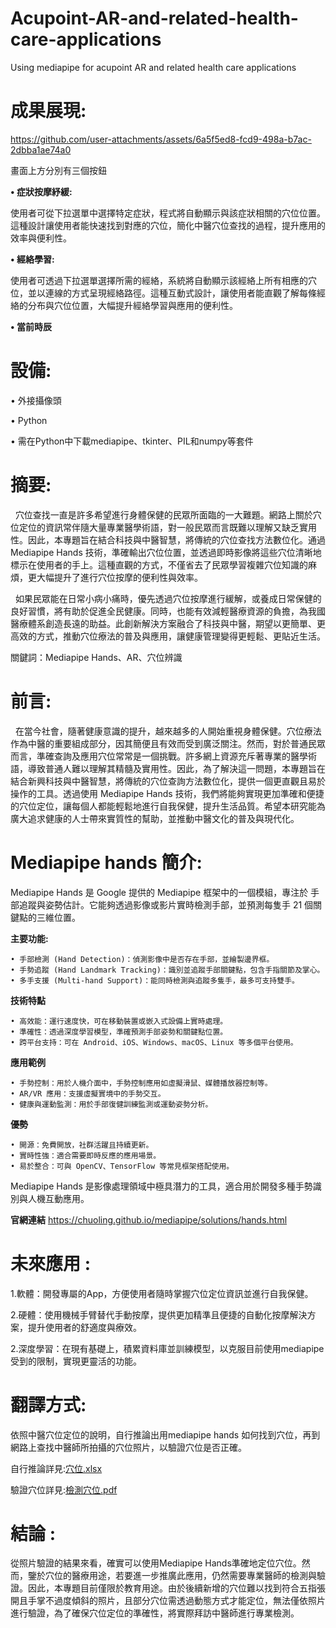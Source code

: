# Acupoint-AR-and-related-health-care-applications
Using mediapipe for acupoint AR and related health care applications

# 成果展現:
https://github.com/user-attachments/assets/6a5f5ed8-fcd9-498a-b7ac-2dbba1ae74a0


畫面上方分別有三個按鈕


**• 症狀按摩紓緩:**

使用者可從下拉選單中選擇特定症狀，程式將自動顯示與該症狀相關的穴位位置。這種設計讓使用者能快速找到對應的穴位，簡化中醫穴位查找的過程，提升應用的效率與便利性。

**• 經絡學習:**

使用者可透過下拉選單選擇所需的經絡，系統將自動顯示該經絡上所有相應的穴位，並以連線的方式呈現經絡路徑。這種互動式設計，讓使用者能直觀了解每條經絡的分布與穴位位置，大幅提升經絡學習與應用的便利性。

**• 當前時辰**

# 設備:

• 外接攝像頭

• Python

• 需在Python中下載mediapipe、tkinter、PIL和numpy等套件

# 摘要:
&nbsp;&nbsp;穴位查找一直是許多希望進行身體保健的民眾所面臨的一大難題。網路上關於穴位定位的資訊常伴隨大量專業醫學術語，對一般民眾而言既難以理解又缺乏實用性。因此，本專題旨在結合科技與中醫智慧，將傳統的穴位查找方法數位化。通過 Mediapipe Hands 技術，準確輸出穴位位置，並透過即時影像將這些穴位清晰地標示在使用者的手上。這種直觀的方式，不僅省去了民眾學習複雜穴位知識的麻煩，更大幅提升了進行穴位按摩的便利性與效率。

&nbsp;&nbsp;如果民眾能在日常小病小痛時，優先透過穴位按摩進行緩解，或養成日常保健的良好習慣，將有助於促進全民健康。同時，也能有效減輕醫療資源的負擔，為我國醫療體系創造長遠的助益。此創新解決方案融合了科技與中醫，期望以更簡單、更高效的方式，推動穴位療法的普及與應用，讓健康管理變得更輕鬆、更貼近生活。

關鍵詞：Mediapipe Hands、AR、穴位辨識

# 前言:
&nbsp;&nbsp;在當今社會，隨著健康意識的提升，越來越多的人開始重視身體保健。穴位療法作為中醫的重要組成部分，因其簡便且有效而受到廣泛關注。然而，對於普通民眾而言，準確查詢及應用穴位常常是一個挑戰。許多網上資源充斥著專業的醫學術語，導致普通人難以理解其精髓及實用性。因此，為了解決這一問題，本專題旨在結合新興科技與中醫智慧，將傳統的穴位查詢方法數位化，提供一個更直觀且易於操作的工具。透過使用 Mediapipe Hands 技術，我們將能夠實現更加準確和便捷的穴位定位，讓每個人都能輕鬆地進行自我保健，提升生活品質。希望本研究能為廣大追求健康的人士帶來實質性的幫助，並推動中醫文化的普及與現代化。

# Mediapipe hands 簡介:
Mediapipe Hands 是 Google 提供的 Mediapipe 框架中的一個模組，專注於 手部追蹤與姿勢估計。它能夠透過影像或影片實時檢測手部，並預測每隻手 21 個關鍵點的三維位置。

**主要功能:**

	• 手部檢測 (Hand Detection)：偵測影像中是否存在手部，並繪製邊界框。
	• 手勢追蹤 (Hand Landmark Tracking)：識別並追蹤手部關鍵點，包含手指關節及掌心。
	• 多手支援 (Multi-hand Support)：能同時檢測與追蹤多隻手，最多可支持雙手。

**技術特點**
	
	• 高效能：運行速度快，可在移動裝置或嵌入式設備上實時處理。
	• 準確性：透過深度學習模型，準確預測手部姿勢和關鍵點位置。
	• 跨平台支持：可在 Android、iOS、Windows、macOS、Linux 等多個平台使用。

**應用範例**

	• 手勢控制：用於人機介面中，手勢控制應用如虛擬滑鼠、媒體播放器控制等。
	• AR/VR 應用：支援虛擬實境中的手勢交互。
	• 健康與運動監測：用於手部復健訓練監測或運動姿勢分析。

**優勢**

	• 開源：免費開放，社群活躍且持續更新。
	• 實時性強：適合需要即時反應的應用場景。
	• 易於整合：可與 OpenCV、TensorFlow 等常見框架搭配使用。

Mediapipe Hands 是影像處理領域中極具潛力的工具，適合用於開發多種手勢識別與人機互動應用。
	
**官網連結**
https://chuoling.github.io/mediapipe/solutions/hands.html

# 未來應用 : 
1.軟體：開發專屬的App，方便使用者隨時掌握穴位定位資訊並進行自我保健。

2.硬體：使用機械手臂替代手動按摩，提供更加精準且便捷的自動化按摩解決方案，提升使用者的舒適度與療效。

2.深度學習：在現有基礎上，積累資料庫並訓練模型，以克服目前使用mediapipe受到的限制，實現更靈活的功能。

# 翻譯方式:
依照中醫穴位定位的說明，自行推論出用mediapipe hands 如何找到穴位，再到網路上查找中醫師所拍攝的穴位照片，以驗證穴位是否正確。

自行推論詳見:[穴位.xlsx](https://github.com/jaipei1030/Use-mediapipe-to-find-acupuncture-points-in-the-human-body/blob/main/%E7%A9%B4%E4%BD%8D.xlsx)

驗證穴位詳見:[檢測穴位.pdf](https://github.com/jaipei1030/Use-mediapipe-to-find-acupuncture-points-in-the-human-body/blob/main/%E6%AA%A2%E6%B8%AC%E7%A9%B4%E4%BD%8D.pdf)

# 結論 : 
從照片驗證的結果來看，確實可以使用Mediapipe Hands準確地定位穴位。然而，鑒於穴位的醫療用途，若要進一步推廣此應用，仍然需要專業醫師的檢測與驗證。因此，本專題目前僅限於教育用途。由於後續新增的穴位難以找到符合五指張開且手掌不過度傾斜的照片，且部分穴位需透過動態方式才能定位，無法僅依照片進行驗證，為了確保穴位定位的準確性，將實際拜訪中醫師進行專業檢測。
